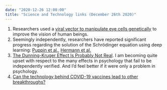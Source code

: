 ```yaml
---
date: "2020-12-26 12:00:00"
title: "Science and Technology links (December 26th 2020)"
---
```




1. Researchers used a [viral vector to manipulate eye cells genetically](https://stm.sciencemag.org/content/12/573/eaaz7423.full) to improve the vision of human beings.
1. Seemingly independently, researchers have reported significant progress regarding the solution of the Schrödinger equation using deep learning: [Puppin et al.](https://arxiv.org/abs/1909.02487), [Hermann et al.](https://arxiv.org/abs/1909.08423)
1. [The Dunning-Kruger Effect Is Probably Not Real](https://www.mcgill.ca/oss/article/critical-thinking/dunning-kruger-effect-probably-not-real). I am becoming quite upset with respect to the many effects in psychology that fail to be independently verified. And I&rsquo;d feel better if it were only a problem in psychology.
1. [Can the technology behind COVID-19 vaccines lead to other breakthroughs?](https://www.reuters.com/article/us-health-coronavirus-vaccine-breakingvi-idUSKBN28V2MB)


